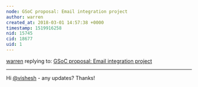 ```yaml
---
node: GSoC proposal: Email integration project
author: warren
created_at: 2018-03-01 14:57:38 +0000
timestamp: 1519916258
nid: 15745
cid: 18677
uid: 1
---
```




[warren](../profile/warren) replying to: [GSoC proposal: Email integration project](../notes/vishesh/02-16-2018/email-integration-project)

----
Hi [@vishesh](/profile/vishesh) - any updates? Thanks!